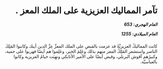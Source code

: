 <h1 dir="rtl">تآمر المماليك العزيزية على الملك المعز .</h1>

<h5 dir="rtl">العام الهجري:  653

العام الميلادي: 1255

</h5>

<p dir="rtl">كانت المماليكُ العزيزيَّةُ قد عزمت بالقبضِ على الملك المعزِّ عِزِّ الدين أيبك وكاتبوا المَلِكَ الناصر واستشعر المَلِكُ المعز منهم بذلك وعَلِمَ الخبر، وعَلِموا هم أيضًا فهربوا على حمية، وكبيرُهم آقوش البرنلي، وقبض أيضًا على الأمير الأتابكي ونهِبَت خيامُ العزيزية وكانوا بالعباسيَّة.</p></br>
